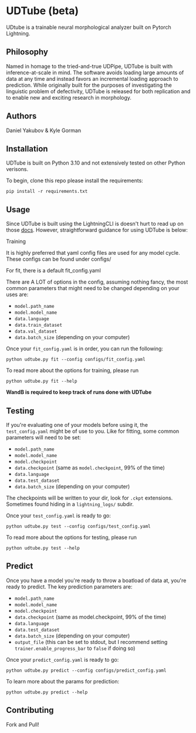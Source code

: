 # UDTube (beta)

UDtube is a trainable neural morphological analyzer built on Pytorch Lightning. 


## Philosophy

Named in homage to the tried-and-true UDPipe, UDTube is built with inference-at-scale in mind. The software avoids loading large amounts of data at any time and instead favors an incremental loading approach to prediction. 
While originally built for the purposes of investigating the linguistic problem of defectivity, UDTube is released for both replication and to enable new and exciting research in morphology.

## Authors

Daniel Yakubov & Kyle Gorman

## Installation

UDTube is built on Python 3.10 and not extensively tested on other Python verisons.

To begin, clone this repo please install the requirements:
```
pip install -r requirements.txt
```

## Usage

Since UDTube is built using the LightningCLI is doesn't hurt to read up on those [docs](https://lightning.ai/docs/pytorch/stable/api/lightning.pytorch.cli.LightningCLI.html). However, straightforward guidance for using UDTube is below:

Training

It is highly preferred that yaml config files are used for any model cycle. These configs can be found under configs/

For fit, there is a default fit_config.yaml

There are A LOT of options in the config, assuming nothing fancy, the most common parameters that might need to be changed depending on your uses are:
- `model.path_name`
- `model.model_name`
- `data.language`
- `data.train_dataset`
- `data.val_dataset`
- `data.batch_size` (depending on your computer)

Once your `fit_config.yaml` is in order, you can run the following:

```
python udtube.py fit --config configs/fit_config.yaml
```

To read more about the options for training, please run
```
python udtube.py fit --help
```

**WandB is required to keep track of runs done with UDTube**

## Testing

If you're evaluating one of your models before using it, the `test_config.yaml` might be of use to you. Like for fitting, some common parameters will need to be set:

- `model.path_name`
- `model.model_name`
- `model.checkpoint`
- `data.checkpoint` (same as `model.checkpoint`, 99% of the time)
- `data.language`
- `data.test_dataset`
- `data.batch_size` (depending on your computer)

The checkpoints will be written to your dir, look for `.ckpt` extensions. Sometimes found hiding in a `lightning_logs/` subdir.

Once your `test_config.yaml` is ready to go:
```
python udtube.py test --config configs/test_config.yaml
```

To read more about the options for testing, please run
```
python udtube.py test --help
```

## Predict

Once you have a model you're ready to throw a boatload of data at, you're ready to predict. The key prediction parameters are:

- `model.path_name`
- `model.model_name`
- `model.checkpoint`
- `data.checkpoint` (same as model.checkpoint, 99% of the time)
- `data.language`
- `data.test_dataset`
- `data.batch_size` (depending on your computer)
- `output_file` (this can be set to stdout, but I recommend setting `trainer.enable_progress_bar` to `false` if doing so)

Once your `predict_config.yaml` is ready to go:
```
python udtube.py predict --config configs/predict_config.yaml
```

To learn more about the params for prediction:
```
python udtube.py predict --help
```

## Contributing
Fork and Pull! 

